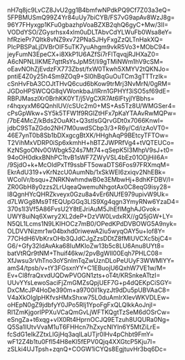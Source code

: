 nH7q8jc9LvCZ8JvU2gg1B4bmfwNPdkPQ9Cf7Z03a3eQ=
5FPBMUSmQ99Z4Yr84uUy7biCYB/FS7vG9apAv8WzJ8g=
96Y7FHyxgp1KFu0gbazhpVoaBZXB2qhQ6gyC+Mw/3II=
VODdYSO/ZGysrhsx4xlm0uDLTAbvCdYLWuFb0Wsa8eY=
hfRziePr7QItk8vNZ9xv72PNaSJHyFxgZzQLTnHakXQ=
PIcPBSPaLjDVBrOIF5uTK7yuAhgm9vkR5Vo3+MObC94=
jeyFumN3EpeCX+i8XkP1U6AZfSi7rFlTqvqjRJHXaZ0=
A6cNPNLIIKME7qttRsYsJpM5f/li9gTMiNWm1hV9cSM=
oEavNOhZjEvdzFX773Zbst/fxW0Tkwh5XMYV2tQKNJo=
pntiE4Z0y25h4Sm9ZOq9+SI0hBqGuOuTCm3gTTTrzIk=
cSnHvFbA3COJtTHvQ6cud6bKow9trMrj3NvMrN/0gRM=
JGDoHPSWCQG8qVWonkbaJ/IRrn1GPHYf3iSO5sf69dE=
RBPJMaszlXr0BrhKK0YT/j5VgCXR7At6lFtyjlYBbhs=
r4hqxyxM6QQnhIUV/cSUc2m0+MS+As5Tz8U/WMGSer4=
cPsGpWkw+SY5k5TFW1f9RGlZtHFx7pKaYTAAvRwMQPw=
/7bE4McZ/kBds2OuAKt+Q3stlsGQrvGDt0x7066KnwI=
jdbC9STaZGdo2NH7M0uwdSCbp3/3+R6y/Cd/izAoVT0=
46E7ynT0b8Sb1bDXxgcgBtXK/HHghAqP9BEtcyTFTOw=
T2VihMxVDRP0iSp6xkmhH+hBTZJWPRfVg4+tVQTEUCo=
KzNSgoONv0OWbgk524s7Mt74+qSepK5I3MhpV9sJ+t0=
94oOH0dkxBNhPC1tvB1sWF7ZWyVSL4bEz01ODjHiI6A=
/9SjdO+k+McOIdPxTf9ssbFT5owaDTS6Fos97FRXmqM=
EkrAdU319+vKrNzcU0AumNb/1xSkWEI6zxiqv2NhEBk=
WColVr/bsqu+ZNRKNwhmdwB0e3EMbwHj+8dhKFDBV/I=
ZR0GbH8y0zzs2LrUqeaQwemuNhgotAx0C8eqG9isy28=
I8QgnHYcQHRZkveyx0Gzu8a4vEr6NUfE979upivW9Uk=
d7LWGg8Ms9TfEQUpGGq3LIS9Xg4qgn3YmyRNw6YzaD4=
370s1l3Vf5A86FvsU2Y8tEJriAuM5JhEfIMghAJGvok=
UWY8uiNq6Xwry2XL2deP+DzVW0LvdxRX//gQ5jGW+LY=
N5QL1Lcms1N9LKIHOCz7mB0/OPedKPdDVBOWG5A9nyk=
OLDVVNizmr1w04bxhd0riwewA2iu5wyqOAY5u+Iof8Y=
77CHdH6VbKrxOHb3QJdCJgZzsDDtZ8fMlUVCXc5bjC4=
G6/+Gfy32IdAvAka68IuMKloZw13b5c8LU6Anu8UYt8=
batVtRQr9tNM+Thuif46kw/2pvBgWIl00Eqh7PHLC08=
XfJwsu3rVhTno3oYSnImTqZwUznDLoPeUUyF3WWMIYY=
amS4/tpsb/v+tY3FGsxnYY+C1EBuojU6QxhW7VE1w/M=
Ev+Cl8fraQxvdUQDwPVOGN1zts+oT4t/KRSnkeATtzI=
UUvYYsLewoSaciFjZmGMZsQpjUEF7G+p4dQEKpCiSGY=
DxCMcJP4HoDe390m+a9700il1kyzJt9dDu5pUBVAaC8=
V4aXkOIglpHKfvsHMxShxw75L0duAmIrXIevWKVDLEw=
oHEpN0gZ9jdbfyY0JPo5RIj1YpoFgFxQLQlkkAoJnjI=
RI1ZmKjgorlPPXuVCaQmGvLjWFTKQgtTzSeM6dOSrCw=
eSngZa+t6xqg+vIX0Rt4HprnOCJQ9ETzuh8UQURa0Ng=
Q5Sa1IUtvVvaM1uT6FHHcn7hZxycNIYIn6Y5MtZiLrE=
fcSdG1eIkZZtxLIGjHq3aqILaUTjr0lHv4pChbt9FmY=
wF12Z4b1tu0Ffl54H8eKl5fEPV0Qjq4XXGtcP5Kju7I=
zSLki4UJTpsh+zqnQ+COGW1iCYQs8EgjtuvHr3bq6Dc=
